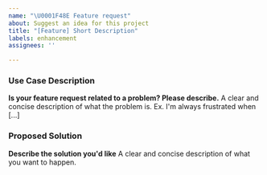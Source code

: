 ```yaml
---
name: "\U0001F48E Feature request"
about: Suggest an idea for this project
title: "[Feature] Short Description"
labels: enhancement
assignees: ''

---
```


### Use Case Description
**Is your feature request related to a problem? Please describe.**
A clear and concise description of what the problem is. Ex. I'm always frustrated when [...]

### Proposed Solution
**Describe the solution you'd like**
A clear and concise description of what you want to happen.
